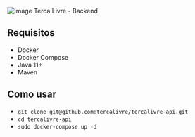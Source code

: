 ![image](https://user-images.githubusercontent.com/5832193/59509504-90a56b80-8e87-11e9-9293-ee76be61c31b.png)
Terca Livre - Backend

## Requisitos
- Docker
- Docker Compose
- Java 11+
- Maven

## Como usar
- `git clone git@github.com:tercalivre/tercalivre-api.git`
- `cd tercalivre-api`
- `sudo docker-compose up -d`